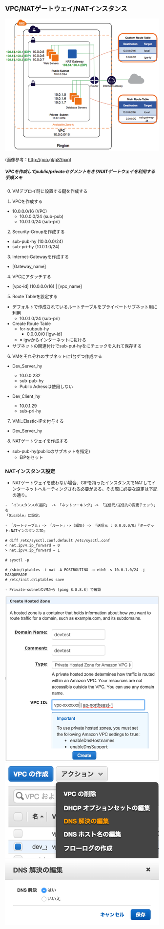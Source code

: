 ## VPC/NATゲートウェイ/NATインスタンス

![Alt Text](https://github.com/yhidetoshi/Pictures/raw/master/aws/nat-gateway-diagram.png)

(画像参考：http://goo.gl/g8Ypxq)

##### VPCを作成してpublic/privateセグメントをきりNATゲートウェイを利用する手順メモ

0. VMデプロイ時に設置する鍵を作成する

1. VPCを作成する
 - 10.0.0.0/16 (VPC)
    - 10.0.0.0/24 (sub-pub)
    - 10.0.1.0/24 (sub-pri)

2. Security-Groupを作成する
 - sub-pub-hy (10.0.0.0/24)
 - sub-pri-hy (10.0.1.0/24)

3. Internet-Gatewayを作成する
  - [Gateway_name]

4. VPCにアタッチする
 - [vpc-id] (10.0.0.0/16) | [vpc_name]

5. Route Tableを設定する
 - デフォルトで作成されているルートテーブルをプライベートサブネット用に利用
   - 10.0.1.0/24 (sub-pri)
 - Create Route Table
   - for-subpub-hy
     - 0.0.0.0/0 [igw-id]
   - ※ igwからインターネットに抜ける
 - サブネットの関連付けでsub-put-hyをにチェックを入れて保存する


6. VMをそれぞれのサブネットに1台ずつ作成する
 - Dev_Server_hy
   - 10.0.0.232
   - sub-pub-hy
   - Public Adressは使用しない
  
 - Dev_Client_hy
   - 10.0.1.29
   - sub-pri-hy

7. VMにElastic-IPを付与する
 - Dev_Server_hy

8. NATゲートウェイを作成する
 - sub-pub-hy(publicのサブネットを指定)
   - EIPをセット

### NATインスタンス設定
- NATゲートウェイを使わない場合、GIPを持ったインスタンスでNATしてインターネットへルーティングされる必要がある。その際に必要な設定は下記の通り。
```
- 「インスタンスの選択」 -> 「ネットワーキング」-> 「送信元/送信先の変更チェック」 を 
「Disable」に設定。

- 「ルートテーブル」-> 「ルート」-> (編集) -> 『送信元 : 0.0.0.0/0』『ターゲット:NATインスタンスID』

# diff /etc/sysctl.conf.default /etc/sysctl.conf
< net.ipv4.ip_forward = 0
> net.ipv4.ip_forward = 1

# sysctl -p

# /sbin/iptables -t nat -A POSTROUTING -o eth0 -s 10.0.1.0/24 -j MASQUERADE
# /etc/init.d/iptables save

- Private-subnetのVMから [ping 8.8.8.8] で確認
```

![Alt Text](https://github.com/yhidetoshi/Pictures/raw/master/aws/vpc-private-dns3.png)
![Alt Text](https://github.com/yhidetoshi/Pictures/raw/master/aws/vpc-private-dns1.png)
![Alt Text](https://github.com/yhidetoshi/Pictures/raw/master/aws/vpc-private-dns2.png)
